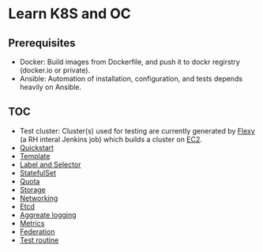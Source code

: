 # Learn K8S and OC

## Prerequisites

* Docker: Build images from Dockerfile, and push it to dockr regirstry (docker.io or private).
* Ansible: Automation of installation, configuration, and tests depends heavily on Ansible.

## TOC

* Test cluster: Cluster(s) used for testing are currently generated by
  [Flexy](flexy.md) (a RH interal Jenkins job) which builds a cluster on [EC2](../ec2/ec2.md).
* [Quickstart](quickstart.md)
* [Template](template.md)
* [Label and Selector](label_and_selector.md)
* [StatefulSet](stateful_set.md)
* [Quota](quota.md)
* [Storage](storage.md)
* [Networking](networking.md)
* [Etcd](etcd.md)
* [Aggreate logging](aggregate_logging.md)
* [Metrics](metrics.md)
* [Federation](federation.md)
* [Test routine](test_routine.md)
